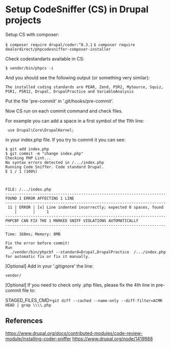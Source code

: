 # Setup CodeSniffer (CS) in Drupal projects

Setup CS with composer:

```$ composer require drupal/coder:^8.3.1```
```$ composer require dealerdirect/phpcodesniffer-composer-installer```

Check codestandarts available in CS:

```$ vendor/bin/phpcs -i```

And you should see the following output (or something very similar):

```The installed coding standards are PEAR, Zend, PSR2, MySource, Squiz, PSR1, PSR12, Drupal, DrupalPractice and VariableAnalysis```

Put the file 'pre-commit' in '.git/hooks/pre-commit'.

Now CS run on each commit command and check files.

For example you can add a space in a first symbol of the 11th line:

``` use Drupal\Core\DrupalKernel;```

in your index.php file.
If you try to commit it you can see:

```
$ git add index.php
$ git commit -m "change index.php"
Checking PHP Lint...
No syntax errors detected in /.../index.php
Running Code Sniffer. Code standard Drupal.
E 1 / 1 (100%)



FILE: /.../index.php
----------------------------------------------------------------------
FOUND 1 ERROR AFFECTING 1 LINE
----------------------------------------------------------------------
 11 | ERROR | [x] Line indented incorrectly; expected 0 spaces, found
    |       |     1
----------------------------------------------------------------------
PHPCBF CAN FIX THE 1 MARKED SNIFF VIOLATIONS AUTOMATICALLY
----------------------------------------------------------------------

Time: 168ms; Memory: 8MB

Fix the error before commit!
Run
  ./vendor/bin/phpcbf --standard=Drupal,DrupalPractice  /.../index.php
for automatic fix or fix it manually.
```

[Optional] Add in your '.gitignore' the line:

```vendor/```

[Optional] If you need to check only .php files, please fix the 4th line in pre-commit file to:

STAGED_FILES_CMD=`git diff --cached --name-only --diff-filter=ACMR HEAD | grep \\\\.php`


## References

https://www.drupal.org/docs/contributed-modules/code-review-module/installing-coder-sniffer
https://www.drupal.org/node/1419988
